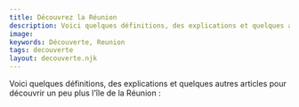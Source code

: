 ```yaml
---
title: Découvrez la Réunion
description: Voici quelques définitions, des explications et quelques autres articles pour découvrir un peu plus l'île de la Réunion
image:
keywords: Découverte, Reunion
tags: decouverte
layout: decouverte.njk
---
```


Voici quelques définitions, des explications et quelques autres articles pour découvrir un peu plus l'île de la Réunion :
